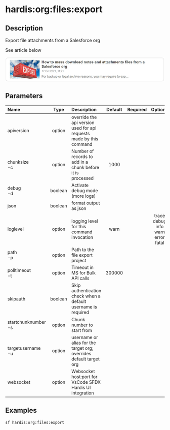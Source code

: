 <!-- This file has been generated with command 'sf hardis:doc:plugin:generate'. Please do not update it manually or it may be overwritten -->
# hardis:org:files:export

## Description

Export file attachments from a Salesforce org

See article below

[![How to mass download notes and attachments files from a Salesforce org](https://github.com/hardisgroupcom/sfdx-hardis/raw/main/docs/assets/images/article-mass-download.jpg)](https://nicolas.vuillamy.fr/how-to-mass-download-notes-and-attachments-files-from-a-salesforce-org-83a028824afd)


## Parameters

| Name                    |  Type   | Description                                                         | Default | Required |                        Options                        |
|:------------------------|:-------:|:--------------------------------------------------------------------|:-------:|:--------:|:-----------------------------------------------------:|
| apiversion              | option  | override the api version used for api requests made by this command |         |          |                                                       |
| chunksize<br/>-c        | option  | Number of records to add in a chunk before it is processed          |  1000   |          |                                                       |
| debug<br/>-d            | boolean | Activate debug mode (more logs)                                     |         |          |                                                       |
| json                    | boolean | format output as json                                               |         |          |                                                       |
| loglevel                | option  | logging level for this command invocation                           |  warn   |          | trace<br/>debug<br/>info<br/>warn<br/>error<br/>fatal |
| path<br/>-p             | option  | Path to the file export project                                     |         |          |                                                       |
| polltimeout<br/>-t      | option  | Timeout in MS for Bulk API calls                                    | 300000  |          |                                                       |
| skipauth                | boolean | Skip authentication check when a default username is required       |         |          |                                                       |
| startchunknumber<br/>-s | option  | Chunk number to start from                                          |         |          |                                                       |
| targetusername<br/>-u   | option  | username or alias for the target org; overrides default target org  |         |          |                                                       |
| websocket               | option  | Websocket host:port for VsCode SFDX Hardis UI integration           |         |          |                                                       |

## Examples

```shell
sf hardis:org:files:export
```


